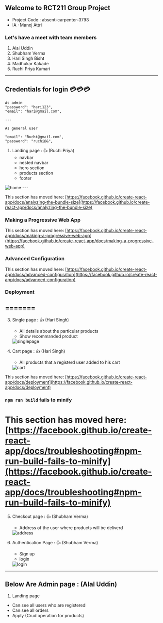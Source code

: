 ## Welcome to RCT211 Group Project

 - Project Code : absent-carpenter-3793
 - IA : Manoj Attri
 
 ### Let's have a meet with team members

1. Alal Uddin 
2. Shubham Verma
3. Hari Singh Bisht
4. Madhukar Kakade
5. Ruchi Priya Kumari

---
## Credentials for login 💳💳💳
```
As admin 
"password": "hari123",
"email": "hari@gmail.com",

---

As general user

"email": "Ruchi@gmail.com",
"password": "ruchi@&",
```      
1. Landing page : 👍 (Ruchi Priya)
    - navbar 
    - nested navbar
    - hero section
    - products section 
    - footer
 <img src="https://i.postimg.cc/XNFbpyPH/Screenshot-34.png" alt="home" />
---


This section has moved here: [https://facebook.github.io/create-react-app/docs/analyzing-the-bundle-size](https://facebook.github.io/create-react-app/docs/analyzing-the-bundle-size)


### Making a Progressive Web App

This section has moved here: [https://facebook.github.io/create-react-app/docs/making-a-progressive-web-app](https://facebook.github.io/create-react-app/docs/making-a-progressive-web-app)

### Advanced Configuration

This section has moved here: [https://facebook.github.io/create-react-app/docs/advanced-configuration](https://facebook.github.io/create-react-app/docs/advanced-configuration)

### Deployment
=======
---

3. Single page : 👍 (Hari Singh)
   - All details about the particular products
   - Show recommanded product
   
   <img src="https://i.postimg.cc/fy7JMqXm/Screenshot-39.png" alt="singlepage" />

4. Cart page : 👍 (Hari Singh)
   - All products that a registerd user added to his cart
    <img src="https://i.postimg.cc/D0C3Qq3R/Screenshot-36.png" alt="cart" />


This section has moved here: [https://facebook.github.io/create-react-app/docs/deployment](https://facebook.github.io/create-react-app/docs/deployment)


### `npm run build` fails to minify

This section has moved here: [https://facebook.github.io/create-react-app/docs/troubleshooting#npm-run-build-fails-to-minify](https://facebook.github.io/create-react-app/docs/troubleshooting#npm-run-build-fails-to-minify)
=======
5. Checkout page : 👍 (Shubham Verma)
    - Address of the user where products will be deliverd
    <img src="https://i.postimg.cc/4yFN4CyK/Screenshot-40.png" alt="address" />

6. Authentication Page : 👍 (Shubham Verma)
    - Sign up
    - login
   <img src="https://i.postimg.cc/MZ4SGmtj/Screenshot-35.png" alt="login" />

 ---   

## Below Are Admin page : (Alal Uddin)

1. Landing page
  - Can see all users who are registered
  - Can see all orders
  - Apply (Crud operation for products)
 

